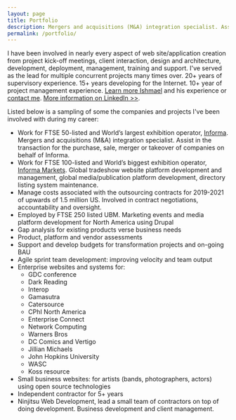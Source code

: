 ```yaml
---
layout: page
title: Portfolio
description: Mergers and acquisitions (M&A) integration specialist. Assist in the transaction for the purchase, sale, merger or takeover of companies
permalink: /portfolio/
---
```

<p>I have been involved in nearly every aspect of web site/application creation from project kick-off meetings, client interaction, design and architecture, development, deployment, management, training and support. I've served as the lead for multiple concurrent projects many times over. 20+ years of supervisory experience. 15+ years developing for the Internet. 10+ year of project management experience. <a href="/about/" title="Learn more about Ishmael Sanchez">Learn more Ishmael</a> and his experience or <a title="Contact Ishmael" href="/contact/">contact me</a>. <a href="https://www.linkedin.com/in/ishmaelsanchez/" title="Ishmael Sanchez's LinkedIn profile">More information on LinkedIn >></a>.</p>

<p>Listed below is a sampling of some the companies and projects I've been involved with during my career:</p>
<ul>
 <li>Work for FTSE 50-listed and World’s largest exhibition operator, <a href="https://www.informa.com/">Informa</a>. Mergers and acquisitions (M&A) integration specialist. Assist in the transaction for the purchase, sale, merger or takeover of companies on behalf of Informa.
</li>
 <li>Work for FTSE 100-listed and World’s biggest exhibition operator, <a href="https://www.informamarkets.com">Informa Markets</a>. Global tradeshow website platform development and management, global media/publication platform development, directory listing system maintenance.
</li>
 <li>Manage costs associated with the outsourcing contracts for 2019-2021 of upwards of 1.5 million US. Involved in contract negotiations, accountability and oversight.
</li>
 <li>Employed by FTSE 250 listed UBM. Marketing events and media platform development for North America using Drupal</li>
 <li>Gap analysis for existing products verse business needs</li>
 <li>Product, platform and vendor assessments</li>
 <li>Support and develop budgets for transformation projects and on-going BAU</li>
 <li>Agile sprint team development: improving velocity and team output</li>
 <li>Enterprise websites and systems for: 
   <ul>
     <li>GDC conference</li>
    <li>Dark Reading</li>
     <li>Interop</li>
        <li>Gamasutra</li>
     <li>Catersource</li>
     <li>CPhI North America</li>
     <li>Enterprise Connect</li>
     <li>Network Computing</li>
     <li>Warners Bros</li>
     <li>DC Comics and Vertigo</li>
     <li>Jillian Michaels</li>
     <li>John Hopkins University</li>
     <li>WASC</li>
     <li>Koss resource</li>
   </ul>
 </li>
 <li>Small business websites: for artists (bands, photographers, actors) using open source technologies</li>
 <li>Independent contractor for 5+ years </li>
 <li>Ninjitsu Web Development, lead a small team of contractors on top of doing development. Business development and client management.</li>
</ul>
